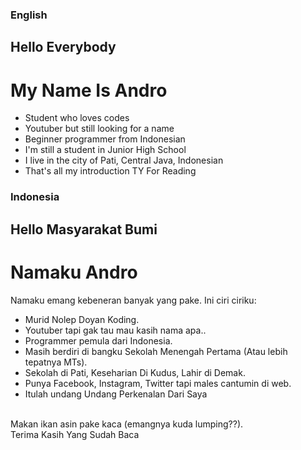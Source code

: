 ### English
## Hello Everybody
# My Name Is Andro
 - Student who loves codes
 - Youtuber but still looking for a name
 - Beginner programmer from Indonesian
 - I'm still a student in Junior High School
 - I live in the city of Pati, Central Java, Indonesian
 - That's all my introduction
 TY For Reading
### Indonesia
## Hello Masyarakat Bumi
# Namaku Andro
Namaku emang kebeneran banyak yang pake.
Ini ciri ciriku:
 - Murid Nolep Doyan Koding.
 - Youtuber tapi gak tau mau kasih nama apa..
 - Programmer pemula dari Indonesia.
 - Masih berdiri di bangku Sekolah Menengah Pertama (Atau lebih tepatnya MTs).
 - Sekolah di Pati, Keseharian Di Kudus, Lahir di Demak.
 - Punya Facebook, Instagram, Twitter tapi males cantumin di web.
 - Itulah undang Undang Perkenalan Dari Saya
 <br>
 Makan ikan asin pake kaca (emangnya kuda lumping??).
 <br>
 Terima Kasih Yang Sudah Baca
